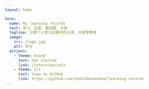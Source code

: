 ```yaml
---
layout: home

hero:
  name: My learning records
  text: 学习、记录、面试题、分享.
  tagline: 记录个人学习过程中的心得，分享等等等
  image:
    src: /logo.jpg
    alt: 学习
  actions:
    - theme: brand
      text: Get Started
      link: /interview/info
    - theme: alt
      text: View on GitHub
      link: https://github.com/shouldhavedone/learning-records
---
```

